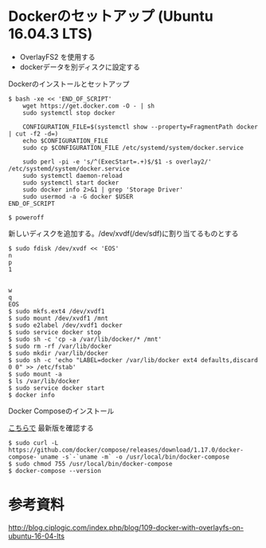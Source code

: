 # Dockerのセットアップ (Ubuntu 16.04.3 LTS)

* OverlayFS2 を使用する
* dockerデータを別ディスクに設定する

Dockerのインストールとセットアップ

	$ bash -xe << 'END_OF_SCRIPT'
		wget https://get.docker.com -O - | sh
		sudo systemctl stop docker
	 
		CONFIGURATION_FILE=$(systemctl show --property=FragmentPath docker | cut -f2 -d=)
		echo $CONFIGURATION_FILE
		sudo cp $CONFIGURATION_FILE /etc/systemd/system/docker.service
	
		sudo perl -pi -e 's/^(ExecStart=.+)$/$1 -s overlay2/' /etc/systemd/system/docker.service
		sudo systemctl daemon-reload
		sudo systemctl start docker
		sudo docker info 2>&1 | grep 'Storage Driver'
		sudo usermod -a -G docker $USER
	END_OF_SCRIPT

	$ poweroff

新しいディスクを追加する。/dev/xvdf(/dev/sdf)に割り当てるものとする

	$ sudo fdisk /dev/xvdf << 'EOS'
	n
	p
	1


	w
	q
	EOS
	$ sudo mkfs.ext4 /dev/xvdf1
	$ sudo mount /dev/xvdf1 /mnt
	$ sudo e2label /dev/xvdf1 docker
	$ sudo service docker stop
	$ sudo sh -c 'cp -a /var/lib/docker/* /mnt'
	$ sudo rm -rf /var/lib/docker
	$ sudo mkdir /var/lib/docker
	$ sudo sh -c 'echo "LABEL=docker /var/lib/docker ext4 defaults,discard 0 0" >> /etc/fstab'
	$ sudo mount -a
	$ ls /var/lib/docker
	$ sudo service docker start
	$ docker info

Docker Composeのインストール

[こちらで](https://docs.docker.com/compose/install/#install-compose) 最新版を確認する

	$ sudo curl -L https://github.com/docker/compose/releases/download/1.17.0/docker-compose-`uname -s`-`uname -m` -o /usr/local/bin/docker-compose
	$ sudo chmod 755 /usr/local/bin/docker-compose
	$ docker-compose --version

# 参考資料

http://blog.ciplogic.com/index.php/blog/109-docker-with-overlayfs-on-ubuntu-16-04-lts

